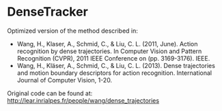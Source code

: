 DenseTracker
============

Optimized version of the method described in:
- Wang, H., Klaser, A., Schmid, C., & Liu, C. L. (2011, June). Action recognition by dense trajectories. In Computer Vision and Pattern Recognition (CVPR), 2011 IEEE Conference on (pp. 3169-3176). IEEE.
- Wang, H., Kläser, A., Schmid, C., & Liu, C. L. (2013). Dense trajectories and motion boundary descriptors for action recognition. International Journal of Computer Vision, 1-20.

Original code can be found at: http://lear.inrialpes.fr/people/wang/dense_trajectories
